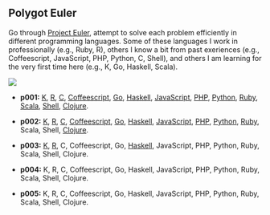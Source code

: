 ## Polygot Euler

Go through [Project Euler](https://projecteuler.net), attempt to solve each problem efficiently in different programming languages.  Some of these languages I work in professionally (e.g., Ruby, R), others I know a bit from past exeriences (e.g., Coffeescript, JavaScript, PHP, Python, C, Shell), and others I am learning for the very first time here (e.g., K, Go, Haskell, Scala).

![](https://projecteuler.net/profile/peterhurford.png)

* **p001:** [K](https://github.com/peterhurford/polygot-euler/blob/master/p001/p001.K), [R](https://github.com/peterhurford/polygot-euler/blob/master/p001/p001.R), [C](https://github.com/peterhurford/polygot-euler/blob/master/p001/p001.c), [Coffeescript](https://github.com/peterhurford/polygot-euler/blob/master/p001/p001.coffee), [Go](https://github.com/peterhurford/polygot-euler/blob/master/p001/p001.go), [Haskell](https://github.com/peterhurford/polygot-euler/blob/master/p001/p001.hs), [JavaScript](https://github.com/peterhurford/polygot-euler/blob/master/p001/p001.js), [PHP](https://github.com/peterhurford/polygot-euler/blob/master/p001/p001.php), [Python](https://github.com/peterhurford/polygot-euler/blob/master/p001/p001.py), [Ruby](https://github.com/peterhurford/polygot-euler/blob/master/p001/p001.rb), [Scala](https://github.com/peterhurford/polygot-euler/blob/master/p001/p001.scala), [Shell](https://github.com/peterhurford/polygot-euler/blob/master/p001/p001.sh), [Clojure](https://github.com/peterhurford/polygot-euler/blob/master/p001/p001.clj).

* **p002:** [K](https://github.com/peterhurford/polygot-euler/blob/master/p002/p002.K), [R](https://github.com/peterhurford/polygot-euler/blob/master/p002/p002.R), [C](https://github.com/peterhurford/polygot-euler/blob/master/p002/p002.c), [Coffeescript](https://github.com/peterhurford/polygot-euler/blob/master/p002/p002.coffee), [Go](https://github.com/peterhurford/polygot-euler/blob/master/p002/p002.go), [Haskell](https://github.com/peterhurford/polygot-euler/blob/master/p002/p002.hs), [JavaScript](https://github.com/peterhurford/polygot-euler/blob/master/p002/p002.js), [PHP](https://github.com/peterhurford/polygot-euler/blob/master/p002/p002.php), [Python](https://github.com/peterhurford/polygot-euler/blob/master/p002/p002.py), [Ruby](https://github.com/peterhurford/polygot-euler/blob/master/p002/p002.rb), Scala, Shell, [Clojure](https://github.com/peterhurford/polygot-euler/blob/master/p002/p002.clj).

* **p003:** [K](https://github.com/peterhurford/polygot-euler/blob/master/p003/p003.k), [R](https://github.com/peterhurford/polygot-euler/blob/master/p003/p003.R), C, Coffeescript, Go, [Haskell](https://github.com/peterhurford/polygot-euler/blob/master/p003/p003.hs), JavaScript, PHP, Python, Ruby, Scala, Shell, Clojure.

* **p004:** K, R, C, Coffeescript, Go, Haskell, JavaScript, PHP, Python, Ruby, Scala, Shell, Clojure.

* **p005:** K, R, C, Coffeescript, Go, Haskell, JavaScript, PHP, Python, Ruby, Scala, Shell, Clojure.

